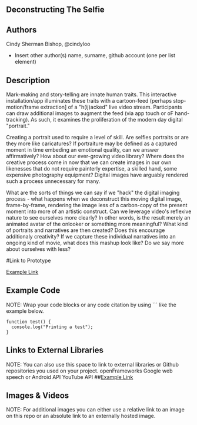 ## Deconstructing The Selfie

## Authors
Cindy Sherman Bishop, @cindyloo
- Insert other author(s) name, surname, github account (one per list element)

## Description
Mark-making and story-telling are innate human traits.  This interactive installation/app illuminates these traits with a cartoon-feed (perhaps stop-motion/frame extraction] of a "h(ij)acked" live video stream.  Participants can draw additional images to augment the feed (via app touch or oF hand-tracking). As such, it examines the proliferation of the modern day digital "portrait."

Creating a portrait used to require a level of skill.  Are selfies portraits or are they more like caricatures?  If portraiture may be defined as a captured moment in time embeding an emotional quality, can we answer affirmatively?  How about our ever-growing video library? Where does the creative process come in now that we can create images in our own likenesses that do not require painterly expertise, a skilled hand, some expensive photography equipment?   Digital images
have arguably rendered such a process unnecessary for many.  

What are the sorts of things we can say if we "hack" the digital imaging process - what happens when we deconstruct this moving digital image, frame-by-frame, rendering the image less of a carbon-copy of
the present moment into more of an artistic construct.  Can we leverage video's reflexive nature to see ourselves more clearly? In other words, is the result merely an animated avatar of the onlooker or something more meaningful? What kind of portraits and narratives are then created?  Does this encourage additionaly creativity?  If we capture these individual narratives into an ongoing kind of movie, what does this mashup look like? Do we say more about ourselves with less?

#Link to Prototype


[Example Link](http://www.google.com "Example Link")

## Example Code
NOTE: Wrap your code blocks or any code citation by using ``` like the example below.
```
function test() {
  console.log("Printing a test");
}
```
## Links to External Libraries
 NOTE: You can also use this space to link to external libraries or Github repositories you used on your project.
openFrameworks
Google web speech or Android API
YouTube API
##[Example Link](http://www.google.com "Example Link")

## Images & Videos
NOTE: For additional images you can either use a relative link to an image on this repo or an absolute link to an externally hosted image.


